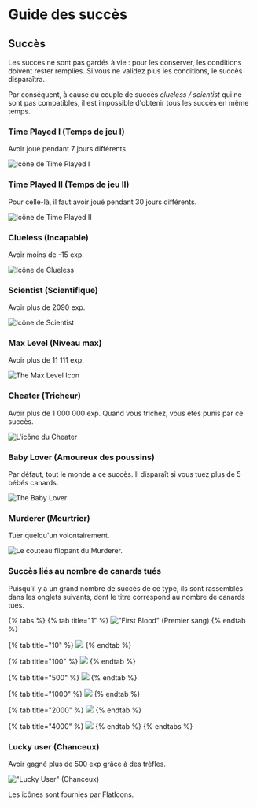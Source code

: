 # Guide des succès

## Succès

Les succès ne sont pas gardés à vie : pour les conserver, les conditions doivent rester remplies. Si vous ne validez plus les conditions, le succès disparaîtra. 

Par conséquent, à cause du couple de succès _clueless / scientist_ qui ne sont pas compatibles, il est impossible d'obtenir tous les succès en même temps.

### Time Played I \(Temps de jeu I\)

Avoir joué pendant 7 jours différents.

![Ic&#xF4;ne de Time Played I](../.gitbook/assets/time_played_1.svg)

### Time Played II \(Temps de jeu II\)

Pour celle-là, il faut avoir joué pendant 30 jours différents. 

![Ic&#xF4;ne de Time Played II](../.gitbook/assets/time_played_2.svg)

### Clueless \(Incapable\)

Avoir moins de -15 exp.

![Ic&#xF4;ne de Clueless](../.gitbook/assets/clueless.svg)

### Scientist \(Scientifique\)

Avoir plus de 2090 exp.

![Ic&#xF4;ne de Scientist ](../.gitbook/assets/scientist.svg)

### Max Level \(Niveau max\)

Avoir plus de 11 111 exp.

![The Max Level Icon](../.gitbook/assets/max_level.svg)

### Cheater \(Tricheur\)

Avoir plus de 1 000 000 exp. Quand vous trichez, vous êtes punis par ce succès. 

![L&apos;ic&#xF4;ne du Cheater](../.gitbook/assets/cheater.svg)

### Baby Lover \(Amoureux des poussins\)

Par défaut, tout le monde a ce succès. Il disparaît si vous tuez plus de 5 bébés canards.

![The Baby Lover](../.gitbook/assets/baby_lover.svg)

### Murderer \(Meurtrier\)

Tuer quelqu'un volontairement.

![Le couteau flippant du Murderer.](../.gitbook/assets/murderer.svg)

### Succès liés au nombre de canards tués

Puisqu'il y a un grand nombre de succès de ce type, ils sont rassemblés dans les onglets suivants, dont le titre correspond au nombre de canards tués.

{% tabs %}
{% tab title="1" %}
![&quot;First Blood&quot; \(Premier sang\)](../.gitbook/assets/first_blood.svg)
{% endtab %}

{% tab title="10" %}
![](../.gitbook/assets/ducks_killed_1.svg)
{% endtab %}

{% tab title="100" %}
![](../.gitbook/assets/ducks_killed_2.svg)
{% endtab %}

{% tab title="500" %}
![](../.gitbook/assets/ducks_killed_3.svg)
{% endtab %}

{% tab title="1000" %}
![](../.gitbook/assets/ducks_killed_4.svg)
{% endtab %}

{% tab title="2000" %}
![](../.gitbook/assets/ducks_killed_5%20%281%29.svg)
{% endtab %}

{% tab title="4000" %}
![](../.gitbook/assets/ducks_killed_6.svg)
{% endtab %}
{% endtabs %}

### Lucky user \(Chanceux\)

Avoir gagné plus de 500 exp grâce à des trèfles.

![&quot;Lucky User&quot; \(Chanceux\)](../.gitbook/assets/lucky_user.svg)

Les icônes sont fournies par FlatIcons.

